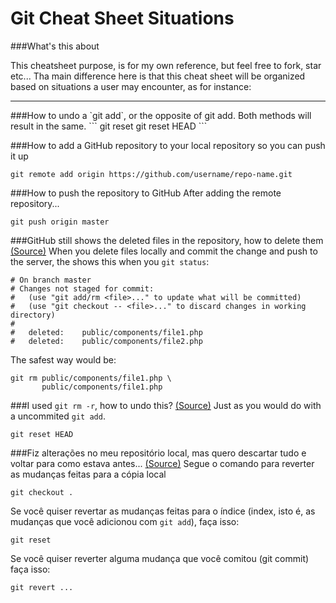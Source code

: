 Git Cheat Sheet Situations
====================================

###What's this about

This cheatsheet purpose, is for my own reference, but feel free to fork, star etc... Tha main difference here is that this cheat sheet will be organized based on situations a user may encounter, as for instance:

<hr>
###How to undo a `git add`, or the opposite of git add. Both methods will result in the same.
```
git reset
git reset HEAD
```

###How to add a GitHub repository to your local repository so you can push it up
```
git remote add origin https://github.com/username/repo-name.git
```

###How to push the repository to GitHub
After adding the remote repository...
```
git push origin master
```

###GitHub still shows the deleted files in the repository, how to delete them [(Source)](http://stackoverflow.com/questions/6004453/how-to-remove-multiple-deleted-files-in-git-repository)
When you delete files locally and commit the change and push to the server, the shows this when you `git status`:
```
# On branch master
# Changes not staged for commit:
#   (use "git add/rm <file>..." to update what will be committed)
#   (use "git checkout -- <file>..." to discard changes in working directory)
#
#   deleted:    public/components/file1.php
#   deleted:    public/components/file2.php
```

The safest way would be:
```
git rm public/components/file1.php \ 
       public/components/file1.php 
```

###I used `git rm -r`, how to undo this? [(Source)](http://stackoverflow.com/questions/2125710/how-to-revert-a-git-rm-r)
Just as you would do with a uncommited `git add`.
```
git reset HEAD
```

###Fiz alterações no meu repositório local, mas quero descartar tudo e voltar para como estava antes... [(Source)](http://stackoverflow.com/questions/1146973/how-do-i-revert-all-local-changes-in-git-managed-project-to-previous-state)
Segue o comando para reverter as mudanças feitas para a cópia local
```
git checkout .
```

Se você quiser revertar as mudanças feitas para o índice (index, isto é, as mudanças que você adicionou com `git add`), faça isso:
```
git reset
```

Se você quiser reverter alguma mudança que você comitou (git commit) faça isso:
```
git revert ...
```
